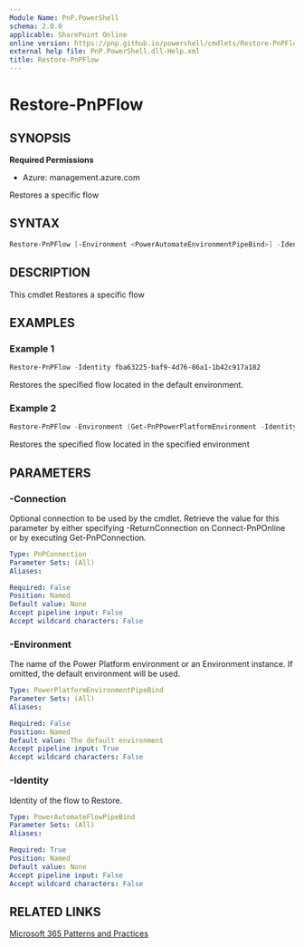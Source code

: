 ```yaml
---
Module Name: PnP.PowerShell
schema: 2.0.0
applicable: SharePoint Online
online version: https://pnp.github.io/powershell/cmdlets/Restore-PnPFlow.html
external help file: PnP.PowerShell.dll-Help.xml
title: Restore-PnPFlow
---
```

  
# Restore-PnPFlow

## SYNOPSIS

**Required Permissions**

* Azure: management.azure.com

Restores a specific flow

## SYNTAX

```powershell
Restore-PnPFlow [-Environment <PowerAutomateEnvironmentPipeBind>] -Identity <PowerAutomateFlowPipeBind> [-Connection <PnPConnection>] 
```

## DESCRIPTION
This cmdlet Restores a specific flow

## EXAMPLES

### Example 1
```powershell
Restore-PnPFlow -Identity fba63225-baf9-4d76-86a1-1b42c917a182
```

Restores the specified flow located in the default environment.

### Example 2
```powershell
Restore-PnPFlow -Environment (Get-PnPPowerPlatformEnvironment -Identity "myenvironment") -Identity fba63225-baf9-4d76-86a1-1b42c917a182
```

Restores the specified flow located in the specified environment

## PARAMETERS

### -Connection
Optional connection to be used by the cmdlet.
Retrieve the value for this parameter by either specifying -ReturnConnection on Connect-PnPOnline or by executing Get-PnPConnection.

```yaml
Type: PnPConnection
Parameter Sets: (All)
Aliases:

Required: False
Position: Named
Default value: None
Accept pipeline input: False
Accept wildcard characters: False
```

### -Environment
The name of the Power Platform environment or an Environment instance. If omitted, the default environment will be used.

```yaml
Type: PowerPlatformEnvironmentPipeBind
Parameter Sets: (All)
Aliases:

Required: False
Position: Named
Default value: The default environment
Accept pipeline input: True
Accept wildcard characters: False
```

### -Identity
Identity of the flow to Restore.

```yaml
Type: PowerAutomateFlowPipeBind
Parameter Sets: (All)
Aliases:

Required: True
Position: Named
Default value: None
Accept pipeline input: False
Accept wildcard characters: False
```


## RELATED LINKS

[Microsoft 365 Patterns and Practices](https://aka.ms/m365pnp)


